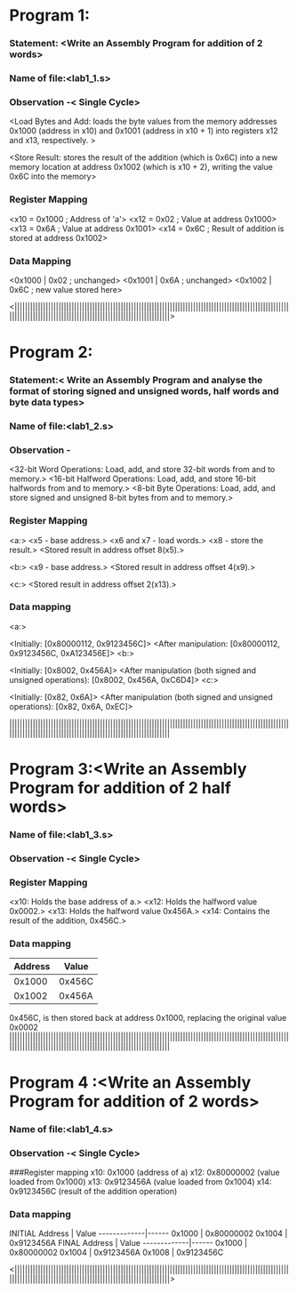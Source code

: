 # Program 1: 
### Statement: <Write an Assembly Program for addition of 2 words>
### Name of file:<lab1_1.s>

### Observation -< Single Cycle>
<Load Address: loads address into register x10.>

<Load Bytes and Add: loads the byte values from the memory addresses 0x1000 (address in x10) and 0x1001 (address in x10 + 1) into registers x12 and x13, respectively. >
<adds these two byte values and stores the result in register x14.>

<Store Result: stores the result of the addition (which is 0x6C) into a new memory location at address 0x1002 (which is x10 + 2),  writing the value 0x6C into the memory> <immediately following the initial data.>
 
### Register Mapping
<x10 = 0x1000   ; Address of 'a'>
<x12 = 0x02     ; Value at address 0x1000>
<x13 = 0x6A     ; Value at address 0x1001>
<x14 = 0x6C     ; Result of addition is stored at address 0x1002>

### Data Mapping
<0x1000  | 0x02   ; unchanged>
<0x1001  | 0x6A   ; unchanged>
<0x1002  | 0x6C   ; new value stored here>

<||||||||||||||||||||||||||||||||||||||||||||||||||||||||||||||||||||||||||||||||||||||||||||||||||||||||||||||||||||||||||||||||||||||||||||||||||||||||||||||||||||||||>

# Program 2: 
### Statement:< Write an Assembly Program and analyse the format of storing signed and unsigned words, half words and byte data types>

### Name of file:<lab1_2.s>

### Observation - <Single Cycle>
<32-bit Word Operations: Load, add, and store 32-bit words from and to memory.>
<16-bit Halfword Operations: Load, add, and store 16-bit halfwords from and to memory.>
<8-bit Byte Operations: Load, add, and store signed and unsigned 8-bit bytes from and to memory.>

### Register Mapping
 <a:>
 <x5 - base address.>
 <x6 and x7 - load words.>
 <x8 - store the result.>
<Stored result in address offset 8(x5).>

 <b:>
 <x9 - base address.>
 <x10 and x11 to load halfwords.>
 <x12 to store the result.>
<Stored result in address offset 4(x9).>

 <c:>
 <x13 for the base address.>
 <x14 and x15 to load bytes.>
 <x16 to store the result.>
<Stored result in address offset 2(x13).>

<Unsigned b:>
 <x17 for the base address.>
 <x18 and x19 to load unsigned halfwords.>
 <x20 to store the result.>
<Stored result in address offset 4(x17).>
 
<Unsigned  c:>
 <x21 for the base address.>
 <x22 and x23 to load unsigned bytes.>
 <x24 to store the result.>
<Stored result in address offset 2(x21).>

### Data mapping
<a:>

<Initially: [0x80000112, 0x9123456C]>
<After manipulation: [0x80000112, 0x9123456C, 0xA123456E]>
<b:>

<Initially: [0x8002, 0x456A]>
<After manipulation (both signed and unsigned operations): [0x8002, 0x456A, 0xC6D4]>
<c:>

<Initially: [0x82, 0x6A]>
<After manipulation (both signed and unsigned operations): [0x82, 0x6A, 0xEC]>

||||||||||||||||||||||||||||||||||||||||||||||||||||||||||||||||||||||||||||||||||||||||||||||||||||||||||||||||||||||||||||||||||||||||||||||||||||||||||||||||||||||||||

# Program 3:<Write an Assembly Program for addition of 2 half words>
### Name of file:<lab1_3.s>
### Observation -< Single Cycle>
<Load Address: loads address into register x10.>
<Adds 2 half words and stores result in 3rd register>
<loads the result into memory location x10>

### Register Mapping
<x10: Holds the base address of a.>
<x12: Holds the halfword value 0x0002.>
<x13: Holds the halfword value 0x456A.>
<x14: Contains the result of the addition, 0x456C.>


### Data mapping
Address      | Value
-------------|------
0x1000       | 0x456C
0x1002       | 0x456A
0x456C, is then stored back at address 0x1000, replacing the original value 0x0002
||||||||||||||||||||||||||||||||||||||||||||||||||||||||||||||||||||||||||||||||||||||||||||||||||||||||||||||||||||||||||||||||||||||||||||||||||||||||||||||||||||||||||

 # Program 4 :<Write an Assembly Program for addition of 2 words>
### Name of file:<lab1_4.s>
### Observation -< Single Cycle>
<Load Address: loads address into register x10.>
<Adds 2 words and stores result in 3rd register>
<Stores back the value to x10 in memory at an offset of 8>
 
###Register mapping
x10: 0x1000 (address of a)
x12: 0x80000002 (value loaded from 0x1000)
x13: 0x9123456A (value loaded from 0x1004)
x14: 0x9123456C (result of the addition operation)
### Data mapping
INITIAL
Address      | Value
-------------|------
0x1000       | 0x80000002
0x1004       | 0x9123456A
FINAL
Address      | Value
-------------|------
0x1000       | 0x80000002
0x1004       | 0x9123456A
0x1008       | 0x9123456C

<||||||||||||||||||||||||||||||||||||||||||||||||||||||||||||||||||||||||||||||||||||||||||||||||||||||||||||||||||||||||||||||||||||||||||||||||||||||||||||||||||||||||>
